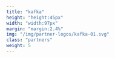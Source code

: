 ```yaml
---
title: "kafka"
height: "height:45px"
width: "width:97px"
margin: "margin:2.4%"
img: "/img/partner-logos/kafka-01.svg"
class: "partners"
weight: 5
---
```


